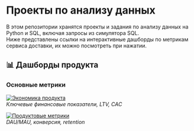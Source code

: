 # Проекты по анализу данных

В этом репозитории хранятся проекты и задания по анализу данных на Python и SQL, включая запросы из симулятора SQL.  
Ниже представлены ссылки на интерактивные дашборды по метрикам сервиса доставки, их можно посмотреть при нажатии.

## 📊 Дашборды продукта

### Основные метрики
[![Экономика продукта](https://img.shields.io/badge/Redash-Экономика_продукта-blue)](https://redash.public.karpov.courses/public/dashboards/yO4pIOWAUPRp45DhpmFvJYbwXdHEUC5bJijvn2s2?org_slug=default)  
*Ключевые финансовые показатели, LTV, CAC*

[![Продуктовые метрики](https://img.shields.io/badge/Redash-Продуктовые_метрики-green)](https://redash.public.karpov.courses/public/dashboards/lwhZ7HNO1tNadyaU4vNVC9jqp809bKDs9RmPBlr9?org_slug=default)  
*DAU/MAU, конверсия, retention*


